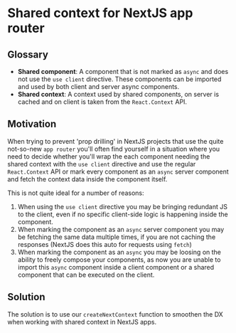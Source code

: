 # Shared context for NextJS app router

## Glossary
- **Shared component**: A component that is not marked as `async` and does not use the `use client` directive. These components can be imported and used by both client and server async components.
- **Shared context**: A context used by shared components, on server is cached and on client is taken from the `React.Context` API.

## Motivation
When trying to prevent 'prop drilling' in  NextJS projects that use the quite not-so-new `app router` you'll often find yourself in a situation where you need to decide whether you'll wrap the each component needing the shared context with the `use client` directive and use the regular `React.Context` API or mark every component as an `async` server component and fetch the context data inside the component itself.

This is not quite ideal for a number of reasons:
1. When using the `use client` directive you may be bringing redundant JS to the client, even if no specific client-side logic is happening inside the component.
2. When marking the component as an `async` server component you may be fetching the same data multiple times, if you are not caching the responses (NextJS does this auto for requests using `fetch`)
3. When marking the component as an `async` you may be loosing on the ability to freely compose your components, as now you are unable to import this `async` component inside a client component or a shared component that can be executed on the client.

## Solution
The solution is to use our `createNextContext` function to smoothen the DX when working with shared context in NextJS apps.
